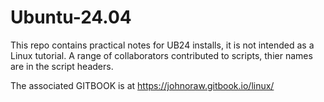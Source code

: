 # Ubuntu-24.04

This repo contains practical notes for UB24 installs, it is not intended as a Linux tutorial. A range of collaborators contributed to scripts, thier names are in the script headers.

The associated GITBOOK is at https://johnoraw.gitbook.io/linux/
